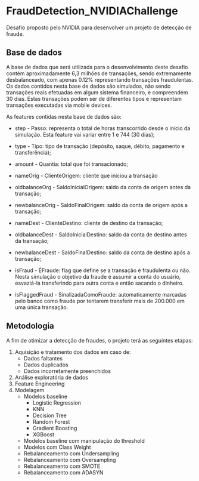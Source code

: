 # FraudDetection_NVIDIAChallenge
Desafio proposto pelo NVIDIA para desenvolver um projeto de detecção de fraude.

## Base de dados 
A base de dados que será utilizada para o desenvolvimento deste desafio contém aproximadamente 6,3 milhões de transações, sendo extremamente desbalanceado, com apenas 0.12% representando transações fraudulentas. Os dados contidos nesta base de dados são simulados, não sendo transações reais efetuadas em algum sistema financeiro, e compreendem 30 dias. Estas transações podem ser de diferentes tipos e representam transações executadas via mobile devices. 


As features contidas nesta base de dados são:

- step - Passo: representa o total de horas transcorrido desde o início da simulação. Esta feature vai variar entre 1 e 744 (30 dias);

- type - Tipo: tipo de transação (depósito, saque, débito, pagamento e transferência);

- amount - Quantia: total que foi transacionado;

- nameOrig - ClienteOrigem: cliente que iniciou a transação

- oldbalanceOrg - SaldoInicialOrigem: saldo da conta de origem antes da transação;

- newbalanceOrig - SaldoFinalOrigem: saldo da conta de origem após a transação;

- nameDest - ClienteDestino: cliente de destino da transação;

- oldbalanceDest - SaldoInicialDestino: saldo da conta de destino antes da transação;

- newbalanceDest - SaldoFinalDestino: saldo da conta de destino após a transação;

- isFraud - ÉFraude: flag que define se a transação é fraudulenta ou não. Nesta simulação o objetivo da fraude é assumir a conta do usuário, esvaziá-la transferindo para outra conta e então sacando o dinheiro.

- isFlaggedFraud - SinalizadaComoFraude: automaticamente marcadas pelo banco como fraude por tentarem transferir mais de 200.000 em uma única transação.

## Metodologia

A fim de otimizar a detecção de fraudes, o projeto terá as seguintes etapas:

1. Aquisição e tratamento dos dados em caso de:
    - Dados faltantes
    - Dados duplicados
    - Dados incorretamente preenchidos
2. Análise exploratória de dados 
3. Feature Engineering
4. Modelagem
    - Modelos baseline
        - Logistic Regression
        - KNN
        - Decision Tree
        - Random Forest
        - Gradient Boosting
        - XGBoost
    - Modelos baseline com manipulação do threshold
    - Modelos com Class Weight
    - Rebalanceamento com Undersampling
    - Rebalanceamento com Oversampling
    - Rebalanceamento com SMOTE
    - Rebalanceamento com ADASYN

